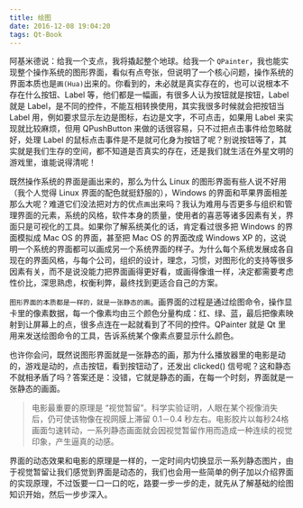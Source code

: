 ```yaml
---
title: 绘图
date: 2016-12-08 19:04:20
tags: Qt-Book
---
```


阿基米德说：给我一个支点，我将撬起整个地球。给我一个 `QPainter`，我也能实现整个操作系统的图形界面，看似有点夸张，但说明了一个核心问题，操作系统的界面本质也是`画(Hua)`出来的。你看到的，未必就是真实存在的，也可以说根本不存在什么按钮、Label 等，他们都是一幅画，有很多人认为按钮就是按钮，Label 就是 Label，是不同的控件，不能互相转换使用，其实我很多时候就会把按钮当 Label 用，例如要求显示左边是图标，右边是文字，不可点击，如果用 Label 来实现就比较麻烦，但用 QPushButton 来做的话很容易，只不过把点击事件给忽略就好，处理 Label 的鼠标点击事件是不是就可化身为按钮了呢？别说按钮等了，其实就是我们生存的空间，都不知道是否真实的存在，还是我们就生活在外星文明的游戏里，谁能说得清呢！<!--more-->

既然操作系统的界面是画出来的，那么为什么 Linux 的图形界面有些人说不好用（我个人觉得 Linux 界面的配色就挺舒服的），Windows 的界面和苹果界面相差那么大呢？难道它们没法把对方的优点`画`出来吗？我认为难用与否更多与组织和管理界面的元素，系统的风格，软件本身的质量，使用者的喜恶等诸多因素有关，界面只是可视化的工具。如果你了解系统美化的话，肯定看过很多把 Windows 的界面模拟成 Mac OS 的界面，甚至把 Mac OS 的界面改成 Windows XP 的，这说明一个系统的界面都可以画成另一个系统界面的样子。为什么每个系统发展成各自现在的界面风格，与每个公司，组织的设计，理念，习惯，对图形化的支持等很多因素有关，而不是说没能力把界面画得更好看，或画得像谁一样，决定都需要考虑性价比，深思熟虑，权衡利弊，最终找到更适合自己的方案。

`图形界面的本质都是一样的，就是一张静态的画`。画界面的过程是通过绘图命令，操作显卡里的像素数据，每一个像素均由三个颜色分量构成：红、绿、蓝，最后把像素映射到让屏幕上的点，很多点连在一起就看到了不同的控件。QPainter 就是 Qt 里用来发送绘图命令的工具，告诉系统某个像素点要显示什么颜色。

也许你会问，既然说图形界面就是一张静态的画，那为什么播放器里的电影是动的，游戏是动的，点击按钮，看到按钮动了，还发出 clicked() 信号呢？这和静态不就相矛盾了吗？答案还是：没错，它就是静态的画，在每一个时刻，界面就是一张静态的画面。

> 电影最重要的原理是 “视觉暂留”。科学实验证明，人眼在某个视像消失后，仍可使该物像在视网膜上滞留 0.1－0.4 秒左右。电影胶片以每秒24格画面匀速转动，一系列静态画面就会因视觉暂留作用而造成一种连续的视觉印象，产生逼真的动感。

界面的动态效果和电影的原理是一样的，一定时间内切换显示一系列静态图片，由于视觉暂留让我们感觉到界面是动态的，我们也会用一些简单的例子加以介绍界面的实现原理，不过饭要一口一口的吃，路要一步一步的走，就先从了解基础的绘图知识开始，然后一步步深入。